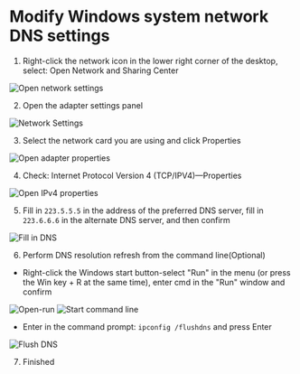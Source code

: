 # Modify Windows system network DNS settings

1. Right-click the network icon in the lower right corner of the desktop, select: Open Network and Sharing Center

![Open network settings][open-network-setting]

2. Open the adapter settings panel

![Network Settings][network-setting]

3. Select the network card you are using and click Properties

![Open adapter properties][right-click-adapter]

4. Check: Internet Protocol Version 4 (TCP/IPV4)—Properties

![Open IPv4 properties][open-ipv4-property]

5. Fill in `223.5.5.5` in the address of the preferred DNS server, fill in `223.6.6.6` in the alternate DNS server, and then confirm

![Fill in DNS][fill-dns]

6. Perform DNS resolution refresh from the command line(Optional)

  - Right-click the Windows start button-select "Run" in the menu (or press the Win key + R at the same time), enter cmd in the "Run" window and confirm

  ![Open-run][open-run]
  ![Start command line][run-cmd]
  
  - Enter in the command prompt: `ipconfig /flushdns` and press Enter

  ![Flush DNS][cmd-flushdns]

7. Finished


[open-network-setting]: https://cdn.jsdelivr.net/gh/LibCyber/docs-cdn@v1.1.0/assets/faq/change-dns-windows/open-network-setting.jpg "Open network set up"
[network-setting]: https://cdn.jsdelivr.net/gh/LibCyber/docs-cdn@v1.1.0/assets/faq/change-dns-windows/network-setting.jpg "Network Settings"
[right-click-adapter]: https://cdn.jsdelivr.net/gh/LibCyber/docs-cdn@v1.1.0/assets/faq/change-dns-windows/right-click-adapter.jpg "Open the adapter Attributes"
[open-ipv4-property]: https://cdn.jsdelivr.net/gh/LibCyber/docs-cdn@v1.1.0/assets/faq/change-dns-windows/open-ipv4-property.jpg "Open IPv4 Attributes"
[fill-dns]: https://cdn.jsdelivr.net/gh/LibCyber/docs-cdn@v1.1.0/assets/faq/change-dns-windows/fill-dns.jpg "Fill in DNS"
[open-run]: https://cdn.jsdelivr.net/gh/LibCyber/docs-cdn@v1.1.0/assets/faq/change-dns-windows/open-run.jpg "Open and run"
[run-cmd]: https://cdn.jsdelivr.net/gh/LibCyber/docs-cdn@v1.1.0/assets/faq/change-dns-windows/run-cmd.jpg "Start command line"
[cmd-flushdns]: https://cdn.jsdelivr.net/gh/LibCyber/docs-cdn@v1.1.0/assets/faq/change-dns-windows/cmd-flushdns.jpg "Flush DNS"